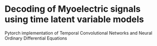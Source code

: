 # Decoding of Myoelectric signals using time latent variable models

Pytorch implementation of Temporal Convolutional Networks and Neural Ordinary Differential Equations


